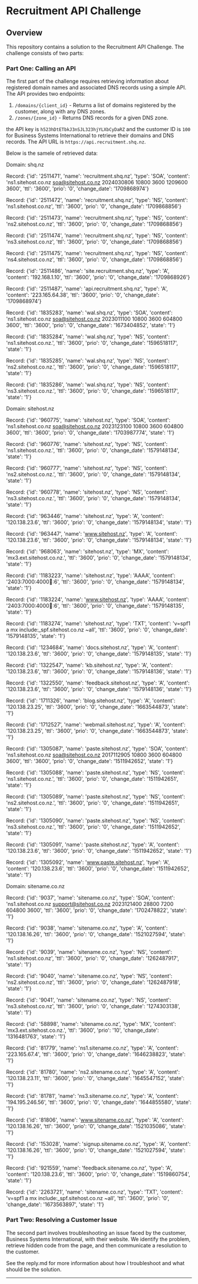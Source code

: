 # Recruitment API Challenge

## Overview

This repository contains a solution to the Recruitment API Challenge. The challenge consists of two parts:

### Part One: Calling an API
The first part of the challenge requires retrieving information about registered domain names and associated DNS records using a simple API. The API provides two endpoints:
1. `/domains/{client_id}` - Returns a list of domains registered by the customer, along with any DNS zones.
2. `/zones/{zone_id}` - Returns DNS records for a given DNS zone.

the API key is `h523hDtETbkJ3nSJL323hjYLXbCyDaRZ` and the customer ID is `100` for Business Systems International to retrieve their domains and DNS records. The API URL is `https://api.recruitment.shq.nz`.

Below is the samele of retrieved data:

Domain: shq.nz

Record: {'id': '2511471', 'name': 'recruitment.shq.nz', 'type': 'SOA', 'content': 'ns1.sitehost.co.nz soa@sitehost.co.nz 2024030806 10800 3600 1209600 3600', 'ttl': '3600', 'prio': '0', 'change_date': '1709868974'}

Record: {'id': '2511472', 'name': 'recruitment.shq.nz', 'type': 'NS', 'content': 'ns1.sitehost.co.nz', 'ttl': '3600', 'prio': '0', 'change_date': '1709868856'}

Record: {'id': '2511473', 'name': 'recruitment.shq.nz', 'type': 'NS', 'content': 'ns2.sitehost.co.nz', 'ttl': '3600', 'prio': '0', 'change_date': '1709868856'}

Record: {'id': '2511474', 'name': 'recruitment.shq.nz', 'type': 'NS', 'content': 'ns3.sitehost.co.nz', 'ttl': '3600', 'prio': '0', 'change_date': '1709868856'}

Record: {'id': '2511475', 'name': 'recruitment.shq.nz', 'type': 'NS', 'content': 'ns4.sitehost.co.nz', 'ttl': '3600', 'prio': '0', 'change_date': '1709868856'}

Record: {'id': '2511486', 'name': 'site.recruitment.shq.nz', 'type': 'A', 'content': '192.168.1.10', 'ttl': '3600', 'prio': '0', 'change_date': '1709868926'}

Record: {'id': '2511487', 'name': 'api.recruitment.shq.nz', 'type': 'A', 'content': '223.165.64.38', 'ttl': '3600', 'prio': '0', 'change_date': '1709868974'}

Record: {'id': '1835283', 'name': 'wal.shq.nz', 'type': 'SOA', 'content': 'ns1.sitehost.co.nz soa@sitehost.co.nz 2023011100 10800 3600 604800 3600', 'ttl': '3600', 'prio': '0', 'change_date': '1673404852', 'state': '1'}

Record: {'id': '1835284', 'name': 'wal.shq.nz', 'type': 'NS', 'content': 'ns1.sitehost.co.nz.', 'ttl': '3600', 'prio': '0', 'change_date': '1596518117', 'state': '1'}

Record: {'id': '1835285', 'name': 'wal.shq.nz', 'type': 'NS', 'content': 'ns2.sitehost.co.nz.', 'ttl': '3600', 'prio': '0', 'change_date': '1596518117', 'state': '1'}

Record: {'id': '1835286', 'name': 'wal.shq.nz', 'type': 'NS', 'content': 'ns3.sitehost.co.nz.', 'ttl': '3600', 'prio': '0', 'change_date': '1596518117', 'state': '1'}

Domain: sitehost.nz

Record: {'id': '960775', 'name': 'sitehost.nz', 'type': 'SOA', 'content': 'ns1.sitehost.co.nz soa@sitehost.co.nz 2023123100 10800 3600 604800 3600', 'ttl': '3600', 'prio': '0', 'change_date': '1703987774', 'state': '1'}

Record: {'id': '960776', 'name': 'sitehost.nz', 'type': 'NS', 'content': 'ns1.sitehost.co.nz.', 'ttl': '3600', 'prio': '0', 'change_date': '1579148134', 'state': '1'}

Record: {'id': '960777', 'name': 'sitehost.nz', 'type': 'NS', 'content': 'ns2.sitehost.co.nz.', 'ttl': '3600', 'prio': '0', 'change_date': '1579148134', 'state': '1'}

Record: {'id': '960778', 'name': 'sitehost.nz', 'type': 'NS', 'content': 'ns3.sitehost.co.nz.', 'ttl': '3600', 'prio': '0', 'change_date': '1579148134', 'state': '1'}

Record: {'id': '963446', 'name': 'sitehost.nz', 'type': 'A', 'content': '120.138.23.6', 'ttl': '3600', 'prio': '0', 'change_date': '1579148134', 'state': '1'}

Record: {'id': '963447', 'name': 'www.sitehost.nz', 'type': 'A', 'content': '120.138.23.6', 'ttl': '3600', 'prio': '0', 'change_date': '1579148134', 'state': '1'}

Record: {'id': '968063', 'name': 'sitehost.nz', 'type': 'MX', 'content': 'mx3.ext.sitehost.co.nz.', 'ttl': '3600', 'prio': '0', 'change_date': '1579148134', 'state': '1'}

Record: {'id': '1183223', 'name': 'sitehost.nz', 'type': 'AAAA', 'content': '2403:7000:4000:100::6', 'ttl': '3600', 'prio': '0', 'change_date': '1579148134', 'state': '1'}

Record: {'id': '1183224', 'name': 'www.sitehost.nz', 'type': 'AAAA', 'content': '2403:7000:4000:100::6', 'ttl': '3600', 'prio': '0', 'change_date': '1579148135', 'state': '1'}

Record: {'id': '1183274', 'name': 'sitehost.nz', 'type': 'TXT', 'content': 'v=spf1 a mx include:_spf.sitehost.co.nz ~all', 'ttl': '3600', 'prio': '0', 'change_date': '1579148135', 'state': '1'}

Record: {'id': '1234684', 'name': 'docs.sitehost.nz', 'type': 'A', 'content': '120.138.23.6', 'ttl': '3600', 'prio': '0', 'change_date': '1579148135', 'state': '1'}

Record: {'id': '1322547', 'name': 'kb.sitehost.nz', 'type': 'A', 'content': '120.138.23.6', 'ttl': '3600', 'prio': '0', 'change_date': '1579148136', 'state': '1'}

Record: {'id': '1322550', 'name': 'feedback.sitehost.nz', 'type': 'A', 'content': '120.138.23.6', 'ttl': '3600', 'prio': '0', 'change_date': '1579148136', 'state': '1'}

Record: {'id': '1711326', 'name': 'blog.sitehost.nz', 'type': 'A', 'content': '120.138.23.25', 'ttl': '3600', 'prio': '0', 'change_date': '1663544873', 'state': '1'}

Record: {'id': '1712527', 'name': 'webmail.sitehost.nz', 'type': 'A', 'content': '120.138.23.25', 'ttl': '3600', 'prio': '0', 'change_date': '1663544873', 'state': '1'}

Record: {'id': '1305087', 'name': 'paste.sitehost.nz', 'type': 'SOA', 'content': 'ns1.sitehost.co.nz soa@sitehost.co.nz 2017112905 10800 3600 604800 3600', 'ttl': '3600', 'prio': '0', 'change_date': '1511942652', 'state': '1'}

Record: {'id': '1305088', 'name': 'paste.sitehost.nz', 'type': 'NS', 'content': 'ns1.sitehost.co.nz.', 'ttl': '3600', 'prio': '0', 'change_date': '1511942651', 'state': '1'}

Record: {'id': '1305089', 'name': 'paste.sitehost.nz', 'type': 'NS', 'content': 'ns2.sitehost.co.nz.', 'ttl': '3600', 'prio': '0', 'change_date': '1511942651', 'state': '1'}

Record: {'id': '1305090', 'name': 'paste.sitehost.nz', 'type': 'NS', 'content': 'ns3.sitehost.co.nz.', 'ttl': '3600', 'prio': '0', 'change_date': '1511942652', 'state': '1'}

Record: {'id': '1305091', 'name': 'paste.sitehost.nz', 'type': 'A', 'content': '120.138.23.6', 'ttl': '3600', 'prio': '0', 'change_date': '1511942652', 'state': '1'}

Record: {'id': '1305092', 'name': 'www.paste.sitehost.nz', 'type': 'A', 'content': '120.138.23.6', 'ttl': '3600', 'prio': '0', 'change_date': '1511942652', 'state': '1'}

Domain: sitename.co.nz

Record: {'id': '9037', 'name': 'sitename.co.nz', 'type': 'SOA', 'content': 'ns1.sitehost.co.nz support@sitehost.co.nz 2023121400 28800 7200 604800 3600', 'ttl': '3600', 'prio': '0', 'change_date': '1702478822', 'state': '1'}

Record: {'id': '9038', 'name': 'sitename.co.nz', 'type': 'A', 'content': '120.138.16.26', 'ttl': '3600', 'prio': '0', 'change_date': '1521027594', 'state': '1'}

Record: {'id': '9039', 'name': 'sitename.co.nz', 'type': 'NS', 'content': 'ns1.sitehost.co.nz', 'ttl': '3600', 'prio': '0', 'change_date': '1262487917', 'state': '1'}

Record: {'id': '9040', 'name': 'sitename.co.nz', 'type': 'NS', 'content': 'ns2.sitehost.co.nz', 'ttl': '3600', 'prio': '0', 'change_date': '1262487918', 'state': '1'}

Record: {'id': '9041', 'name': 'sitename.co.nz', 'type': 'NS', 'content': 'ns3.sitehost.co.nz', 'ttl': '3600', 'prio': '0', 'change_date': '1274303138', 'state': '1'}

Record: {'id': '58898', 'name': 'sitename.co.nz', 'type': 'MX', 'content': 'mx3.ext.sitehost.co.nz.', 'ttl': '3600', 'prio': '10', 'change_date': '1316481763', 'state': '1'}

Record: {'id': '81779', 'name': 'ns1.sitename.co.nz', 'type': 'A', 'content': '223.165.67.4', 'ttl': '3600', 'prio': '0', 'change_date': '1646238823', 'state': '1'}

Record: {'id': '81780', 'name': 'ns2.sitename.co.nz', 'type': 'A', 'content': '120.138.23.11', 'ttl': '3600', 'prio': '0', 'change_date': '1645547152', 'state': '1'}

Record: {'id': '81781', 'name': 'ns3.sitename.co.nz', 'type': 'A', 'content': '194.195.246.56', 'ttl': '3600', 'prio': '0', 'change_date': '1644855580', 'state': '1'}

Record: {'id': '81806', 'name': 'www.sitename.co.nz', 'type': 'A', 'content': '120.138.16.26', 'ttl': '3600', 'prio': '0', 'change_date': '1521035086', 'state': '1'}

Record: {'id': '153028', 'name': 'signup.sitename.co.nz', 'type': 'A', 'content': '120.138.16.26', 'ttl': '3600', 'prio': '0', 'change_date': '1521027594', 'state': '1'}

Record: {'id': '921559', 'name': 'feedback.sitename.co.nz', 'type': 'A', 'content': '120.138.23.6', 'ttl': '3600', 'prio': '0', 'change_date': '1519860754', 'state': '1'}

Record: {'id': '2263721', 'name': 'sitename.co.nz', 'type': 'TXT', 'content': 'v=spf1 a mx include:_spf.sitehost.co.nz ~all', 'ttl': '3600', 'prio': '0', 'change_date': '1673563897', 'state': '1'}

### Part Two: Resolving a Customer Issue
The second part involves troubleshooting an issue faced by the customer, Business Systems International, with their website. We identify the problem, retrieve hidden code from the page, and then communicate a resolution to the customer.

See the reply.md for more information about how I troubleshoot and what should be the solution.

---

